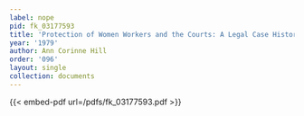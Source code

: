 ```yaml
---
label: nope
pid: fk_03177593
title: 'Protection of Women Workers and the Courts: A Legal Case History'
year: '1979'
author: Ann Corinne Hill
order: '096'
layout: single
collection: documents
---
```



{{< embed-pdf url=/pdfs/fk_03177593.pdf >}}